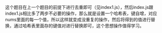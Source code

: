 这个题目在上一个题目的前提下进行去重即可（见index1.js），然后index.js跟index1.js相比多了两步不必要的操作，那么就是设置一个哈希表，键自增，对应nums里面的每一个值，所以这样就变成没重复的操作，然后将得到的值进行替换，通过哈希表里面存的键值对进行替换即可，这个思想操作值得学习。